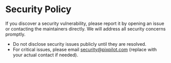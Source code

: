 # Security Policy

If you discover a security vulnerability, please report it by opening an issue or contacting the maintainers directly. We will address all security concerns promptly.

- Do not disclose security issues publicly until they are resolved.
- For critical issues, please email security@pixpilot.com (replace with your actual contact if needed).

